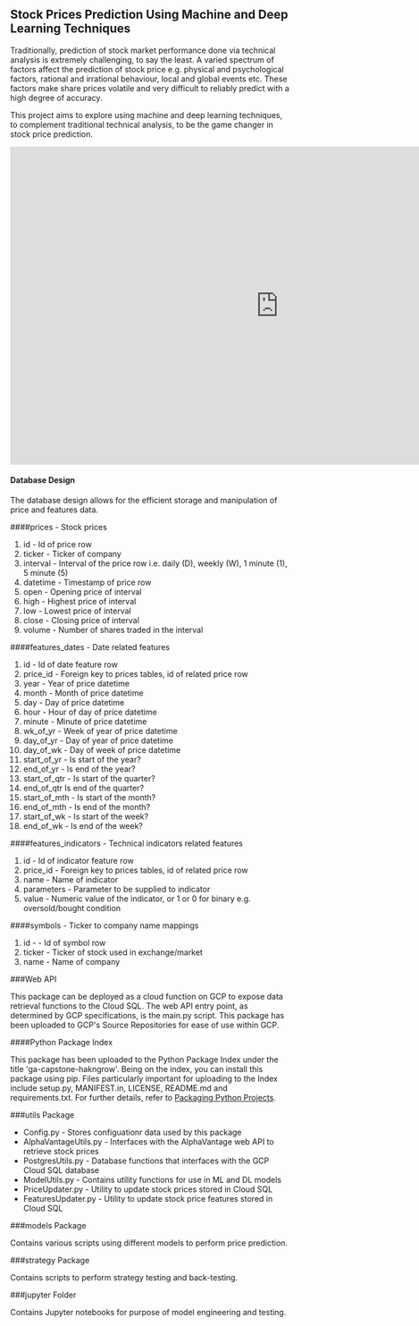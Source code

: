 ## Stock Prices Prediction Using Machine and Deep Learning Techniques

Traditionally, prediction of stock market performance done via technical analysis is extremely 
challenging, to say the least.  A varied spectrum of factors affect the prediction of stock price e.g. 
physical and psychological factors, rational and irrational behaviour, local and global events etc. 
These factors make share prices volatile and very difficult to reliably predict with a high degree of 
accuracy. 

This project aims to explore using machine and deep learning techniques, to complement traditional 
technical analysis, to be the game changer in stock price prediction.

<iframe src="https://docs.google.com/presentation/d/e/2PACX-1vSfH12Ky4XeihdhuOhTtYnTMFmOYcZ884lcXwWASPIuOavc642MMD_ZwzoEK6ivYyT0FRWci3vQrHD9/embed?start=true&loop=false&delayms=3000" frameborder="0" width="960" height="569" allowfullscreen="true" mozallowfullscreen="true" webkitallowfullscreen="true"></iframe>

#### Database Design

The database design allows for the efficient storage and manipulation of price and features data.

####prices - Stock prices
1. id - Id of price row 
2. ticker - Ticker of company
3. interval - Interval of the price row i.e. daily (D), weekly (W), 1 minute (1), 5 minute (5)
4. datetime - Timestamp of price row
5. open - Opening price of interval
6. high - Highest price of interval
7. low - Lowest price of interval
8. close - Closing price of interval
9. volume - Number of shares traded in the interval

####features_dates - Date related features
1. id - Id of date feature row 
2. price_id - Foreign key to prices tables, id of related price row
3. year - Year of price datetime
4. month - Month of price datetime
5. day - Day of price datetime
6. hour - Hour of day of price datetime
7. minute - Minute of price datetime
8. wk_of_yr - Week of year of price datetime
9. day_of_yr - Day of year of price datetime
10. day_of_wk - Day of week of price datetime 
11. start_of_yr - Is start of the year?
12. end_of_yr - Is end of the year?
13. start_of_qtr - Is start of the quarter?
14. end_of_qtr Is end of the quarter?
15. start_of_mth - Is start of the month?
16. end_of_mth - Is end of the month?
17. start_of_wk - Is start of the week?
18. end_of_wk - Is end of the week?

####features_indicators - Technical indicators related features
1. id - Id of indicator feature row
2. price_id - Foreign key to prices tables, id of related price row
3. name - Name of indicator
4. parameters - Parameter to be supplied to indicator
5. value - Numeric value of the indicator, or 1 or 0 for binary e.g. oversold/bought condition

####symbols - Ticker to company name mappings
1. id - - Id of symbol row
2. ticker - Ticker of stock used in exchange/market
3. name - Name of company

###Web API

This package can be deployed as a cloud function on GCP to expose data retrieval functions to the 
Cloud SQL.  The web API entry point, as determined by GCP specifications, is the main.py script. 
This package has been uploaded to GCP's Source Repositories for ease of use within GCP.


####Python Package Index

This package has been uploaded to the Python Package Index under the title 'ga-capstone-hakngrow'.
Being on the index, you can install this package using pip. Files particularly important for uploading 
to the Index include setup.py, MANIFEST.in, LICENSE, README.md and requirements.txt. For further
details, refer to [Packaging Python Projects](https://packaging.python.org/tutorials/packaging-projects/).

###utils Package

- Config.py - Stores configuationr data used by this package
- AlphaVantageUtils.py - Interfaces with the AlphaVantage web API to retrieve stock prices 
- PostgresUtils.py - Database functions that interfaces with the GCP Cloud SQL database
- ModelUtils.py - Contains utility functions for use in ML and DL models
- PriceUpdater.py - Utility to update stock prices stored in Cloud SQL
- FeaturesUpdater.py - Utility to update stock price features stored in Cloud SQL  
 
###models Package

Contains various scripts using different models to perform price prediction.

###strategy Package

Contains scripts to perform strategy testing and back-testing.

###jupyter Folder

Contains Jupyter notebooks for purpose of model engineering and testing.
